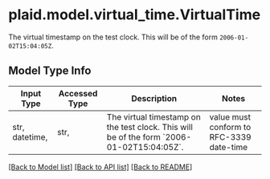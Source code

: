 # plaid.model.virtual_time.VirtualTime

The virtual timestamp on the test clock. This will be of the form `2006-01-02T15:04:05Z`.

## Model Type Info
Input Type | Accessed Type | Description | Notes
------------ | ------------- | ------------- | -------------
str, datetime,  | str,  | The virtual timestamp on the test clock. This will be of the form &#x60;2006-01-02T15:04:05Z&#x60;. | value must conform to RFC-3339 date-time

[[Back to Model list]](../../README.md#documentation-for-models) [[Back to API list]](../../README.md#documentation-for-api-endpoints) [[Back to README]](../../README.md)

